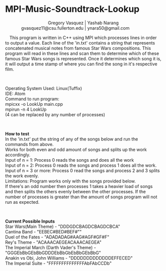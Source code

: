 # MPI-Music-Soundtrack-Lookup

<p align="center">
  Gregory Vasquez | Yashab Narang
  <br>gvasquez11@csu.fullerton.edu | ynara50@gmail.com &emsp;&emsp;&emsp;&#8201;&#8201;
</p>

<p>
&emsp;This program is written in C++ using MPI which processes lines in order to output a value.
Each line of the 'in.txt' contains a string that represents concatenated musical notes from
famous Star Wars compositions. This program will read in these lines and scan them to determine
which of these famous Star Wars songs is represented. Once it determines which song it is,
it will output a time stamp of where you can find the song in it's respective film.
</p>
<br>
<p>
Operating System Used: Linux(Tuffix)<br>
IDE: Atom<br>
Command to run program:<br>
mpicxx -o LookUp main.cpp<br>
mpirun -n 4 LookUp<br>
(4 can be replaced by any number of processes)
</p>
<br>
<p>
<b>How to test</b><br>
In the 'in.txt' put the string of any of the songs below and run the commands from above.<br>
Works for both even and odd amount of songs and splits up the work accordingly.<br>
Input of n = 1: Process 0 reads the songs and does all the work<br>
Input of n = 2: Process 0 reads the songs and process 1 does all the work.<br>
Input of n = 3 or more: Process 0 read the songs and process 2 and 3 splits the work evenly.<br>
Limitations: Program works only with the songs provided below.<br>
If there's an odd number then processes 1 takes a heavier load of songs and then splits
the others evenly between the other processes. If the number of processes is greater than the amount of songs
program will not run as expected.
</p>
<br>
<p>
<b>Current Possible Inputs</b><br>
Star Wars(Main Theme) - "DDDGDCBAGDCBAGDCBCA"<br>
Cantina Band - "EEBEC#BED#BEF#""<br>
Duel of the Fates - "ADADADAG#AAG#AGF#GF#F"<br>
Rey's Theme - "ACAAACAEGEACAAACAEGEA"<br>
The Imperial March (Darth Vader's Theme) - "GGGEbBbGEbBbGDDDEbBbGbEbBbGEbBbG"<br>
Anakin vs Obi, John Williams - "DDDDDDDDDDDDDEFFECED"<br>
The Imperial Suite - "FFFFFFFFFFFFFFAbFAbCCDb"<br>
</p>
